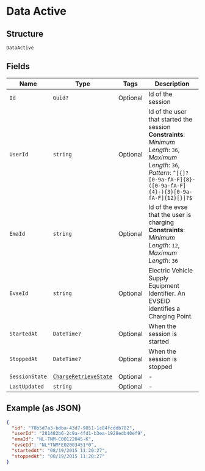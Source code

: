 
# Data Active

## Structure

`DataActive`

## Fields

| Name | Type | Tags | Description |
|  --- | --- | --- | --- |
| `Id` | `Guid?` | Optional | Id of the session |
| `UserId` | `string` | Optional | Id of the user that started the session<br>**Constraints**: *Minimum Length*: `36`, *Maximum Length*: `36`, *Pattern*: `^[{]?[0-9a-fA-F]{8}-([0-9a-fA-F]{4}-){3}[0-9a-fA-F]{12}[}]?$` |
| `EmaId` | `string` | Optional | Id of the evse that the user is charging<br>**Constraints**: *Minimum Length*: `12`, *Maximum Length*: `36` |
| `EvseId` | `string` | Optional | Electric Vehicle Supply Equipment Identifier. An EVSEID identifies a Charging Point. |
| `StartedAt` | `DateTime?` | Optional | When the session is started |
| `StoppedAt` | `DateTime?` | Optional | When the session is stopped |
| `SessionState` | [`ChargeRetrieveState`](../../doc/models/charge-retrieve-state.md) | Optional | - |
| `LastUpdated` | `string` | Optional | - |

## Example (as JSON)

```json
{
  "id": "78b5d7a3-bdba-43d7-9851-1c84fcddb782",
  "userId": "281482b6-2c9a-4fd1-b3ea-1928edb40ef9",
  "emaId": "NL-TNM-C00122045-K",
  "evseId": "NL*TNM*E02003451*0",
  "startedAt": "08/19/2015 11:20:27",
  "stoppedAt": "08/19/2015 11:20:27"
}
```

